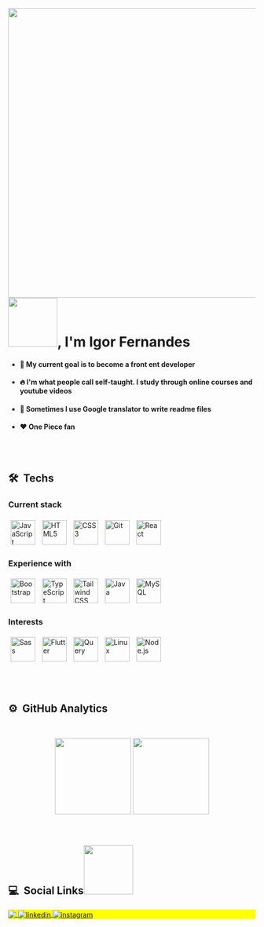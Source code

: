  
<img align="right" height="590em" src="https://raw.githubusercontent.com/gist/fnsigor/d1bdee38801cfc9a1508e3cfd6d2fbde/raw/7c96704c34a96f6ca25dd70b774c74e5a14edd32/githubcard.svg"/>
<h1 align="left"><img src="https://media.giphy.com/media/IcpFUnxQ4F8tYSuE8u/giphy.gif" height="100px">, I'm Igor Fernandes</h1>

 - <h4>🎯 My current goal is to become a front ent developer</h4>
 - <h4>🔥 I'm what people call self-taught. I study through online courses and youtube videos</h4>
 - <h4>🧐 Sometimes I use Google translator to write readme files</h4>
 - <h4>❤ One Piece fan</ht>
 

<br><br>

## 🛠 &nbsp;Techs
   
  <div align="left">
   
   ### Current stack
   
   <img style="margin: 5px" src="https://profilinator.rishav.dev/skills-assets/javascript-original.svg" alt="JavaScript" height="50" /> 
   <img style="margin: 5px" src="https://profilinator.rishav.dev/skills-assets/html5-original-wordmark.svg" alt="HTML5" height="50" />  
   <img style="margin: 5px" src="https://profilinator.rishav.dev/skills-assets/css3-original-wordmark.svg" alt="CSS3" height="50" />   
   <img style="margin: 5px" src="https://profilinator.rishav.dev/skills-assets/git-scm-icon.svg" alt="Git" height="50" />
   <img style="margin: 5px" src="https://profilinator.rishav.dev/skills-assets/react-original-wordmark.svg" alt="React" height="50" />
 </div>


<div align="left">
   
   ### Experience with 
   <img style="margin: 5px" src="https://profilinator.rishav.dev/skills-assets/bootstrap-plain.svg" alt="Bootstrap" height="50" />   
   <img style="margin: 5px" src="https://profilinator.rishav.dev/skills-assets/typescript-original.svg" alt="TypeScript" height="50" />
   <img style="margin: 5px" src="https://profilinator.rishav.dev/skills-assets/tailwindcss.svg" alt="Tailwind CSS" height="50" />
   <img style="margin: 5px" src="https://profilinator.rishav.dev/skills-assets/java-original-wordmark.svg" alt="Java" height="50" />
   <img style="margin: 5px" src="https://profilinator.rishav.dev/skills-assets/mysql-original-wordmark.svg" alt="MySQL" height="50" />      
</div>

<div align="left">
   
   ### Interests
   
 
   <img style="margin: 5px" src="https://profilinator.rishav.dev/skills-assets/sass-original.svg" alt="Sass" height="50" />
   <img style="margin: 5px" src="https://profilinator.rishav.dev/skills-assets/flutterio-icon.svg" alt="Flutter" height="50" />
   <img style="margin: 5px" src="https://profilinator.rishav.dev/skills-assets/jquery.png" alt="jQuery" height="50" />
   <img style="margin: 5px" src="https://profilinator.rishav.dev/skills-assets/linux-original.svg" alt="Linux" height="50" />
   <img style="margin: 5px" src="https://profilinator.rishav.dev/skills-assets/nodejs-original-wordmark.svg" alt="Node.js" height="50" />
</div>


<br><br>

## ⚙️ &nbsp;GitHub Analytics
<br>
<p align="center">
   <img height="155em" src="https://github-readme-stats.vercel.app/api?username=fnsigor&show_icons=true&theme=ocean_dark&include_all_commits=true&count_private=true"/>
   <img height="155em" src="https://github-readme-stats.vercel.app/api/top-langs/?username=fnsigor&layout=compact&langs_count=7&theme=ocean_dark"/>
</p>

<br>

## 💻 &nbsp;Social Links<img src="https://media.giphy.com/media/iqa1oMEDG0wf0fgY2s/giphy.gif" height="100px">

<p align="left" style="background:yellow">
   <a href = "mailto:igorfernamdez@gmail.com">
    <img align="center" src="https://img.shields.io/badge/-igorfernamdez@gmail.com-05122A?style=flat&logo=gmail" target="_blank">
  </a>
  <a href="https://www.linkedin.com/in/fnsigor" target="_blank">
    <img align="center" src="https://img.shields.io/badge/-Igor Fernandes-05122A?style=flat&logo=linkedin" alt="linkedin"/>
  </a>
  <a href="https://instagram.com/fnsigor" target="_blank">
    <img align="center" src="https://img.shields.io/badge/-fnsigor-05122A?style=flat&logo=instagram" alt="instagram"/>
  </a>
</p>


